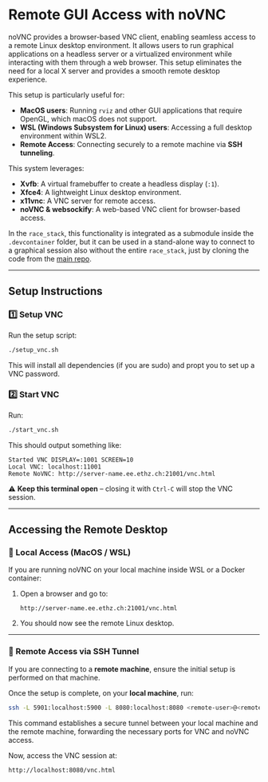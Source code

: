 # **Remote GUI Access with noVNC**

noVNC provides a browser-based VNC client, enabling seamless access to a remote Linux desktop environment. It allows users to run graphical applications on a headless server or a virtualized environment while interacting with them through a web browser. This setup eliminates the need for a local X server and provides a smooth remote desktop experience.

This setup is particularly useful for:

- **MacOS users**: Running `rviz` and other GUI applications that require OpenGL, which macOS does not support.
- **WSL (Windows Subsystem for Linux) users**: Accessing a full desktop environment within WSL2.
- **Remote Access**: Connecting securely to a remote machine via **SSH tunneling**.

This system leverages:
- **Xvfb**: A virtual framebuffer to create a headless display (`:1`).
- **Xfce4**: A lightweight Linux desktop environment.
- **x11vnc**: A VNC server for remote access.
- **noVNC & websockify**: A web-based VNC client for browser-based access.

In the `race_stack`, this functionality is integrated as a submodule inside the `.devcontainer` folder, but it can be used in a stand-alone way to connect to a graphical session also without the entire `race_stack`, just by cloning the code from the [main repo](https://git.ee.ethz.ch/pbl/research/f1tenth/remote-novnc-setup).

---

## **Setup Instructions**

### **1️⃣ Setup VNC**
Run the setup script:
```bash
./setup_vnc.sh
```
This will install all dependencies (if you are sudo) and propt you to set up a VNC password.

### **2️⃣ Start VNC**
Run:
```bash
./start_vnc.sh
```
This should output something like:
```
Started VNC DISPLAY=:1001 SCREEN=10
Local VNC: localhost:11001
Remote NoVNC: http://server-name.ee.ethz.ch:21001/vnc.html
```

⚠ **Keep this terminal open** – closing it with `Ctrl-C` will stop the VNC session.

---

## **Accessing the Remote Desktop**

### **🔹 Local Access (MacOS / WSL)**
If you are running noVNC on your local machine inside WSL or a Docker container:

1. Open a browser and go to:
   ```
   http://server-name.ee.ethz.ch:21001/vnc.html
   ```
2. You should now see the remote Linux desktop.

---

### **🔹 Remote Access via SSH Tunnel**
If you are connecting to a **remote machine**, ensure the initial setup is performed on that machine.

Once the setup is complete, on your **local machine**, run:
```bash
ssh -L 5901:localhost:5900 -L 8080:localhost:8080 <remote-user>@<remote-ip>
```
This command establishes a secure tunnel between your local machine and the remote machine, forwarding the necessary ports for VNC and noVNC access.

Now, access the VNC session at:
```
http://localhost:8080/vnc.html
```
